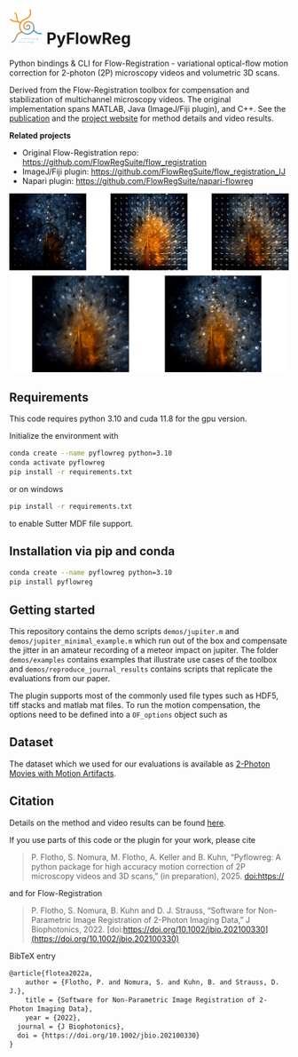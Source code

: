 # <img src="img/flowreglogo.png" alt="FlowReg logo" height="64"> PyFlowReg

Python bindings & CLI for Flow-Registration - variational optical-flow motion correction for 2-photon (2P) microscopy videos and volumetric 3D scans.

Derived from the Flow-Registration toolbox for compensation and stabilization of multichannel microscopy videos. The original implementation spans MATLAB, Java (ImageJ/Fiji plugin), and C++. See the [publication](https://doi.org/10.1002/jbio.202100330) and the [project website](https://www.snnu.uni-saarland.de/flow-registration/) for method details and video results.

**Related projects**
- Original Flow-Registration repo: https://github.com/FlowRegSuite/flow_registration
- ImageJ/Fiji plugin: https://github.com/FlowRegSuite/flow_registration_IJ
- Napari plugin: https://github.com/FlowRegSuite/napari-flowreg


![Fig1](img/bg.jpg)


## Requirements

This code requires python 3.10 and cuda 11.8 for the gpu version. 

Initialize the environment with

```bash
conda create --name pyflowreg python=3.10
conda activate pyflowreg
pip install -r requirements.txt
```

or on windows

```bash
pip install -r requirements.txt
```

to enable Sutter MDF file support.


## Installation via pip and conda

```bash
conda create --name pyflowreg python=3.10
pip install pyflowreg
```

## Getting started

This repository contains the demo scripts ```demos/jupiter.m``` and ```demos/jupiter_minimal_example.m``` which run out of the box and compensate the jitter in an amateur recording of a meteor impact on jupiter. The folder ```demos/examples``` contains examples that illustrate use cases of the toolbox and ```demos/reproduce_journal_results``` contains scripts that replicate the evaluations from our paper.

The plugin supports most of the commonly used file types such as HDF5, tiff stacks and matlab mat files. To run the motion compensation, the options need to be defined into a ```OF_options``` object such as


## Dataset

The dataset which we used for our evaluations is available as [2-Photon Movies with Motion Artifacts](https://www.datadryad.org).

## Citation

Details on the method and video results can be found [here](https://www.snnu.uni-saarland.de/flow-registration/).

If you use parts of this code or the plugin for your work, please cite

> P. Flotho, S. Nomura, M. Flotho, A. Keller and B. Kuhn, “Pyflowreg: A python package for high accuracy motion correction of 2P microscopy videos and 3D scans,” (in preparation), 2025. [doi:https://]()


and for Flow-Registration

> P. Flotho, S. Nomura, B. Kuhn and D. J. Strauss, “Software for Non-Parametric Image Registration of 2-Photon Imaging Data,” J Biophotonics, 2022. [doi:https://doi.org/10.1002/jbio.202100330](https://doi.org/10.1002/jbio.202100330)

BibTeX entry
```
@article{flotea2022a,
    author = {Flotho, P. and Nomura, S. and Kuhn, B. and Strauss, D. J.},
    title = {Software for Non-Parametric Image Registration of 2-Photon Imaging Data},
    year = {2022},
  journal = {J Biophotonics},
  doi = {https://doi.org/10.1002/jbio.202100330}
}
```

